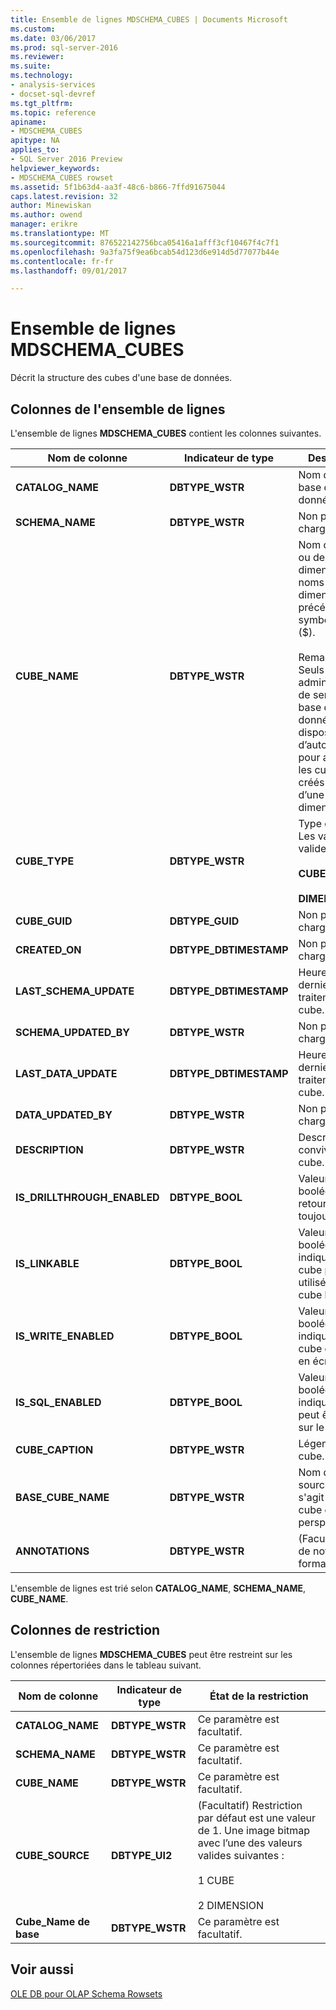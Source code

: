 ```yaml
---
title: Ensemble de lignes MDSCHEMA_CUBES | Documents Microsoft
ms.custom: 
ms.date: 03/06/2017
ms.prod: sql-server-2016
ms.reviewer: 
ms.suite: 
ms.technology:
- analysis-services
- docset-sql-devref
ms.tgt_pltfrm: 
ms.topic: reference
apiname:
- MDSCHEMA_CUBES
apitype: NA
applies_to:
- SQL Server 2016 Preview
helpviewer_keywords:
- MDSCHEMA_CUBES rowset
ms.assetid: 5f1b63d4-aa3f-48c6-b866-7ffd91675044
caps.latest.revision: 32
author: Minewiskan
ms.author: owend
manager: erikre
ms.translationtype: MT
ms.sourcegitcommit: 876522142756bca05416a1afff3cf10467f4c7f1
ms.openlocfilehash: 9a3fa75f9ea6bcab54d123d6e914d5d77077b44e
ms.contentlocale: fr-fr
ms.lasthandoff: 09/01/2017

---
```

# <a name="mdschemacubes-rowset"></a>Ensemble de lignes MDSCHEMA_CUBES
  Décrit la structure des cubes d'une base de données.  
  
## <a name="rowset-columns"></a>Colonnes de l'ensemble de lignes  
 L'ensemble de lignes **MDSCHEMA_CUBES** contient les colonnes suivantes.  
  
|Nom de colonne|Indicateur de type| Description|  
|-----------------|--------------------|-----------------|  
|**CATALOG_NAME**|**DBTYPE_WSTR**|Nom de la base de données.|  
|**SCHEMA_NAME**|**DBTYPE_WSTR**|Non pris en charge.|  
|**CUBE_NAME**|**DBTYPE_WSTR**|Nom du cube ou de la dimension. Les noms de dimension sont précédés d'un symbole dollar ($).<br /><br /> Remarque : Seuls administrateurs de serveur et base de données disposer d’autorisations pour afficher les cubes créés à partir d’une dimension.|  
|**CUBE_TYPE**|**DBTYPE_WSTR**|Type du cube. Les valeurs valides sont :<br /><br /> **CUBE**<br /><br /> **DIMENSION**|  
|**CUBE_GUID**|**DBTYPE_GUID**|Non pris en charge.|  
|**CREATED_ON**|**DBTYPE_DBTIMESTAMP**|Non pris en charge.|  
|**LAST_SCHEMA_UPDATE**|**DBTYPE_DBTIMESTAMP**|Heure du dernier traitement du cube.|  
|**SCHEMA_UPDATED_BY**|**DBTYPE_WSTR**|Non pris en charge.|  
|**LAST_DATA_UPDATE**|**DBTYPE_DBTIMESTAMP**|Heure du dernier traitement du cube.|  
|**DATA_UPDATED_BY**|**DBTYPE_WSTR**|Non pris en charge.|  
|**DESCRIPTION**|**DBTYPE_WSTR**|Description conviviale du cube.|  
|**IS_DRILLTHROUGH_ENABLED**|**DBTYPE_BOOL**|Valeur booléenne qui retourne toujours True.|  
|**IS_LINKABLE**|**DBTYPE_BOOL**|Valeur booléenne qui indique si un cube peut être utilisé dans un cube lié.|  
|**IS_WRITE_ENABLED**|**DBTYPE_BOOL**|Valeur booléenne indiquant si un cube est activé en écriture.|  
|**IS_SQL_ENABLED**|**DBTYPE_BOOL**|Valeur booléenne qui indique si SQL peut être utilisé sur le un cube.|  
|**CUBE_CAPTION**|**DBTYPE_WSTR**|Légende du cube.|  
|**BASE_CUBE_NAME**|**DBTYPE_WSTR**|Nom du cube source s'il s'agit d'un cube de perspective.|  
|**ANNOTATIONS**|**DBTYPE_WSTR**|(Facultatif) Jeu de notes, au format XML.|  
  
 L'ensemble de lignes est trié selon **CATALOG_NAME**, **SCHEMA_NAME**, **CUBE_NAME**.  
  
## <a name="restriction-columns"></a>Colonnes de restriction  
 L'ensemble de lignes **MDSCHEMA_CUBES** peut être restreint sur les colonnes répertoriées dans le tableau suivant.  
  
|Nom de colonne|Indicateur de type|État de la restriction|  
|-----------------|--------------------|-----------------------|  
|**CATALOG_NAME**|**DBTYPE_WSTR**|Ce paramètre est facultatif.|  
|**SCHEMA_NAME**|**DBTYPE_WSTR**|Ce paramètre est facultatif.|  
|**CUBE_NAME**|**DBTYPE_WSTR**|Ce paramètre est facultatif.|  
|**CUBE_SOURCE**|**DBTYPE_UI2**|(Facultatif) Restriction par défaut est une valeur de 1. Une image bitmap avec l’une des valeurs valides suivantes :<br /><br /> 1 CUBE<br /><br /> 2 DIMENSION|  
|**Cube_Name de base**|**DBTYPE_WSTR**|Ce paramètre est facultatif.|  
  
## <a name="see-also"></a>Voir aussi  
 [OLE DB pour OLAP Schema Rowsets](../../../analysis-services/schema-rowsets/ole-db-olap/ole-db-for-olap-schema-rowsets.md)  
  
  
